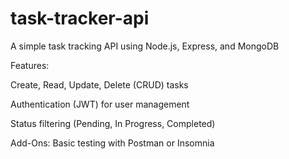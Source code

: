 # task-tracker-api
 A simple task tracking API using Node.js, Express, and MongoDB

Features:

Create, Read, Update, Delete (CRUD) tasks

Authentication (JWT) for user management

Status filtering (Pending, In Progress, Completed)

Add-Ons: Basic testing with Postman or Insomnia
